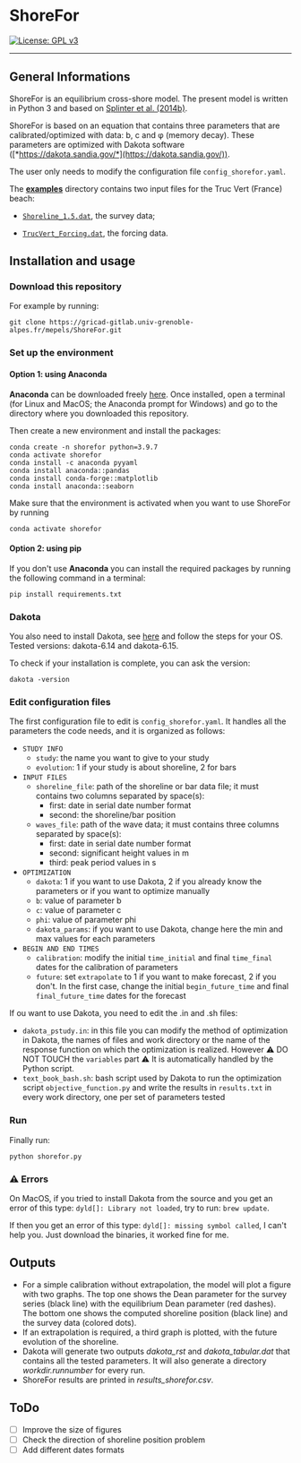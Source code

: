 # ShoreFor
[![License: GPL v3](https://img.shields.io/badge/License-GPLv3-blue.svg)](https://www.gnu.org/licenses/gpl-3.0)
***
## General Informations

ShoreFor is an equilibrium cross-shore model. The present model is written in Python 3 and based on [Splinter et al. (2014b)](doc/SPLINTER-2014b_A_generalized_equilibrium_model_for_predicting_daily_to_interannual_shoreline_response.pdf).

ShoreFor is based on an equation that contains three parameters that are calibrated/optimized with data: b, c and &phi; (memory decay). These parameters are optimized with Dakota software ([*https://dakota.sandia.gov/*](https://dakota.sandia.gov/)).

The user only needs to modify the configuration file `config_shorefor.yaml`.

The [**examples**](./examples/) directory contains two input files for the Truc Vert (France) beach:

- [`Shoreline_1.5.dat`](./examples/Shoreline_1.5.dat), the survey data;

- [`TrucVert_Forcing.dat`](./examples/TrucVert_Forcing.dat), the forcing data.

## Installation and usage

### Download this repository

For example by running:
```
git clone https://gricad-gitlab.univ-grenoble-alpes.fr/mepels/ShoreFor.git
```

### Set up the environment
#### Option 1: using Anaconda

**Anaconda** can be downloaded freely [here](https://www.anaconda.com/download/). Once installed, open a terminal (for Linux and MacOS; the Anaconda prompt for Windows) and go to the directory where you downloaded this repository. 

Then create a new environment and install the packages:
```
conda create -n shorefor python=3.9.7
conda activate shorefor
conda install -c anaconda pyyaml
conda install anaconda::pandas
conda install conda-forge::matplotlib
conda install anaconda::seaborn
```

Make sure that the environment is activated when you want to use ShoreFor by running
```
conda activate shorefor
```

#### Option 2: using pip

If you don't use **Anaconda** you can install the required packages by running the following command in a terminal:
```
pip install requirements.txt
```

### Dakota

You also need to install Dakota, see [here](https://dakota.sandia.gov/downloads/) and follow the steps for your OS. Tested versions: dakota-6.14 and dakota-6.15.

To check if your installation is complete, you can ask the version:
```
dakota -version
```

### Edit configuration files

The first configuration file to edit is `config_shorefor.yaml`. It handles all the parameters the code needs, and it is organized as follows:
- `STUDY INFO`
    - `study`: the name you want to give to your study
    - `evolution`: 1 if your study is about shoreline, 2 for bars
- `INPUT FILES`
    - `shoreline_file`: path of the shoreline or bar data file; it must contains two columns separated by space(s):
        - first: date in serial date number format
        - second: the shoreline/bar position
    - `waves_file`: path of the wave data; it must contains three columns separated by space(s):
        - first: date in serial date number format
        - second: significant height values in m
        - third: peak period values in s
- `OPTIMIZATION`
    - `dakota`: 1 if you want to use Dakota, 2 if you already know the parameters or if you want to optimize manually
    - `b`: value of parameter b
    - `c`: value of parameter c
    - `phi`: value of parameter phi
    - `dakota_params`: if you want to use Dakota, change here the min and max values for each parameters
- `BEGIN AND END TIMES`
    - `calibration`: modify the initial `time_initial` and final `time_final` dates for the calibration of parameters
    - `future`: set `extrapolate` to 1 if you want to make forecast, 2 if you don't. In the first case, change the initial `begin_future_time` and final `final_future_time` dates for the forecast

If ou want to use Dakota, you need to edit the .in and .sh files:
- `dakota_pstudy.in`: in this file you can modify the method of optimization in Dakota, the names of files and work directory or the name of the response function on which the optimization is realized. However :warning: DO NOT TOUCH the `variables` part :warning: It is automatically handled by the Python script.
- `text_book_bash.sh`: bash script used by Dakota to run the optimization script `objective_function.py` and write the results in `results.txt` in every work directory, one per set of parameters tested 

### Run

Finally run:
```
python shorefor.py
```

### :warning: Errors

On MacOS, if you tried to install Dakota from the source and you get an error of this type: ```dyld[]: Library not loaded```, try to run: ```brew update```.

If then you get an error of this type: ```dyld[]: missing symbol called```, I can't help you. Just download the binaries, it worked fine for me.

## Outputs
- For a simple calibration without extrapolation, the model will plot a figure with two graphs. The top one shows the Dean parameter for the survey series (black line) with the equilibrium Dean parameter (red dashes). The bottom one shows the computed shoreline position (black line) and the survey data (colored dots).
- If an extrapolation is required, a third graph is plotted, with the future evolution of the shoreline.
- Dakota will generate two outputs *dakota_rst* and *dakota_tabular.dat* that contains all the tested parameters. It will also generate a directory *workdir.runnumber* for every run.
- ShoreFor results are printed in *results_shorefor.csv*.

## ToDo
- [ ] Improve the size of figures
- [ ] Check the direction of shoreline position problem
- [ ] Add different dates formats
